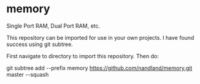 # memory
Single Port RAM, Dual Port RAM, etc.

This repository can be imported for use in your own projects. I have found success using git subtree.

First navigate to directory to import this repository. Then do:

git subtree add --prefix memory https://github.com/nandland/memory.git master --squash
